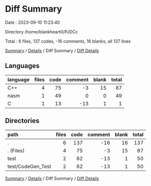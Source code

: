 # Diff Summary

Date : 2023-09-10 11:23:40

Directory /home/blankheart0/PJDCc

Total : 6 files,  137 codes, -16 comments, 16 blanks, all 137 lines

[Summary](results.md) / [Details](details.md) / Diff Summary / [Diff Details](diff-details.md)

## Languages
| language | files | code | comment | blank | total |
| :--- | ---: | ---: | ---: | ---: | ---: |
| C++ | 4 | 75 | -3 | 15 | 87 |
| nasm | 1 | 49 | 0 | 0 | 49 |
| C | 1 | 13 | -13 | 1 | 1 |

## Directories
| path | files | code | comment | blank | total |
| :--- | ---: | ---: | ---: | ---: | ---: |
| . | 6 | 137 | -16 | 16 | 137 |
| . (Files) | 4 | 75 | -3 | 15 | 87 |
| test | 2 | 62 | -13 | 1 | 50 |
| test/CodeGen_Test | 2 | 62 | -13 | 1 | 50 |

[Summary](results.md) / [Details](details.md) / Diff Summary / [Diff Details](diff-details.md)